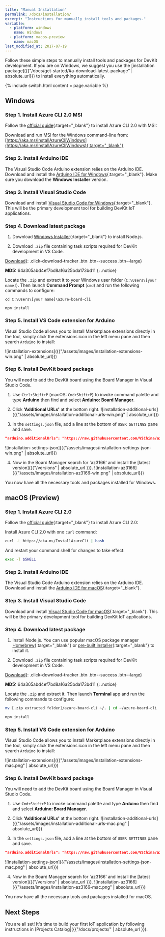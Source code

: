 ```yaml
---
title: "Manual Installation"
permalink: /docs/installation/
excerpt: "Instructions for manually install tools and packages."
variable:
  - platform: windows
    name: Windows
  - platform: macos-preview
    name: macOS
last_modified_at: 2017-07-19
---
```


Follow these simple steps to manually install tools and packages for DevKit development. If you are on Windows, we suggest you use the [installation package]({{"/docs/get-started/#a-download-latest-package" | absolute_url}}) to install everything automatically.

{% include switch.html content = page.variable %}

## Windows

### Step 1. Install Azure CLI 2.0 MSI

Follow the [official guide](https://docs.microsoft.com/en-us/cli/azure/install-azure-cli#windows){:target="_blank"} to install Azure CLI 2.0 with MSI:

Download and run MSI for the Windows command-line from: [https://aka.ms/InstallAzureCliWindows](https://aka.ms/InstallAzureCliWindows){:target="_blank"}

### Step 2. Install Arduino IDE

The Visual Studio Code Arduino extension relies on the Arduino IDE. Download and install the [Arduino IDE for Windows](https://www.arduino.cc/en/Main/Software){:target="_blank"}. Make sure you download the **Windows Installer** version.

### Step 3. Install Visual Studio Code

Download and install [Visual Studio Code for Windows](https://code.visualstudio.com/){:target="_blank"}. This will be the primary development tool for building DevKit IoT applications.

### Step 4. Download latest package

1. Download [Windows Installer](https://nodejs.org/en/download/){:target="_blank"} to install Node.js.

2. Download `.zip` file containing task scripts required for DevKit development in VS Code.

  [<i class='fa fa-download'></i> Download](https://azureboard.azureedge.net/installpackage/devkit_tasks_1.0.1.zip){: .click-download-tracker .btn .btn--success .btn--large}

  **MD5:** 64a305abd4ef7bd8a16a25bda173bd11
  {: .notice}

  Locate the `.zip` and extract it to your Windows user folder (`C:\Users\[your name]`). Then launch **Command Prompt** (`cmd`) and run the following commands to configure:

  ```
  cd C:\Users\[your name]\azure-board-cli

  npm install
  ```

### Step 5. Install VS Code extension for Arduino

Visual Studio Code allows you to install Marketplace extensions directly in the tool, simply click the extensions icon in the left menu pane and then search `Arduino` to install:

![installation-extensions]({{"/assets/images/installation-extensions-win.png" | absolute_url}})

### Step 6. Install DevKit board package

You will need to add the DevKit board using the Board Manager in Visual Studio Code.

1. Use `Ctrl+Shift+P` (macOS: `Cmd+Shift+P`) to invoke command palette and type **Arduino** then find and select **Arduino: Board Manager**.

2. Click **'Additional URLs'** at the bottom right.
 ![installation-additional-urls]({{"/assets/images/installation-additional-urls-win.png" | absolute_url}})

3. In the `settings.json` file, add a line at the bottom of `USER SETTINGS` pane and save.
 ```json
 "arduino.additionalUrls": "https://raw.githubusercontent.com/VSChina/azureiotdevkit_tools/master/package_azureboard_index.json"
 ```
 ![installation-settings-json]({{"/assets/images/installation-settings-json-win.png" | absolute_url}})

4. Now in the Board Manager search for 'az3166' and install the [latest version]({{"/versions" | absolute_url }}).
 ![installation-az3166]({{"/assets/images/installation-az3166-win.png" | absolute_url}})

You now have all the necessary tools and packages installed for Windows.

## macOS (Preview)

### Step 1. Install Azure CLI 2.0

Follow the [official guide](https://docs.microsoft.com/en-us/cli/azure/install-azure-cli#macos){:target="_blank"} to install Azure CLI 2.0:

Install Azure CLI 2.0 with one `curl` command:
```bash
curl -L https://aka.ms/InstallAzureCli | bash
```

And restart your command shell for changes to take effect:
```bash
exec -l $SHELL
```

### Step 2. Install Arduino IDE

The Visual Studio Code Arduino extension relies on the Arduino IDE. Download and install the [Arduino IDE for macOS](https://www.arduino.cc/en/Main/Software){:target="_blank"}.

### Step 3. Install Visual Studio Code

Download and install [Visual Studio Code for macOS](https://code.visualstudio.com/){:target="_blank"}. This will be the primary development tool for building DevKit IoT applications.

### Step 4. Download latest package

1. Install Node.js. You can use popular macOS package manager [Homebrew](https://brew.sh/){:target="_blank"} or [pre-built installer](https://nodejs.org/en/download/){:target="_blank"} to install it.

2. Download `.zip` file containing task scripts required for DevKit development in VS Code.

  [<i class='fa fa-download'></i> Download](https://azureboard.azureedge.net/installpackage/devkit_tasks_1.0.1.zip){: .click-download-tracker .btn .btn--success .btn--large}

  **MD5:** 64a305abd4ef7bd8a16a25bda173bd11
  {: .notice}

  Locate the `.zip` and extract it. Then launch **Terminal** app and run the following commands to configure:

  ```bash
  mv [.zip extracted folder]/azure-board-cli ~/. | cd ~/azure-board-cli

  npm install
  ```

### Step 5. Install VS Code extension for Arduino

Visual Studio Code allows you to install Marketplace extensions directly in the tool, simply click the extensions icon in the left menu pane and then search `Arduino` to install:

![installation-extensions]({{"/assets/images/installation-extensions-mac.png" | absolute_url}})

### Step 6. Install DevKit board package

You will need to add the DevKit board using the Board Manager in Visual Studio Code.

1. Use `Cmd+Shift+P` to invoke command palette and type **Arduino** then find and select **Arduino: Board Manager**.

2. Click **'Additional URLs'** at the bottom right.
 ![installation-additional-urls]({{"/assets/images/installation-additional-urls-mac.png" | absolute_url}})

3. In the `settings.json` file, add a line at the bottom of `USER SETTINGS` pane and save.
 ```json
 "arduino.additionalUrls": "https://raw.githubusercontent.com/VSChina/azureiotdevkit_tools/master/package_azureboard_index.json"
 ```
 ![installation-settings-json]({{"/assets/images/installation-settings-json-mac.png" | absolute_url}})

4. Now in the Board Manager search for 'az3166' and install the [latest version]({{"/versions" | absolute_url }}).
 ![installation-az3166]({{"/assets/images/installation-az3166-mac.png" | absolute_url}})

You now have all the necessary tools and packages installed for macOS.

## Next Steps

You are all set! It's time to build your first IoT application by following instructions in [Projects Catalog]({{"/docs/projects/" | absolute_url }}).
